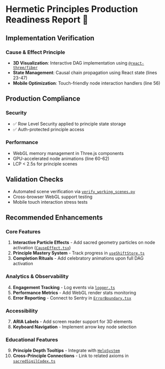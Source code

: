 # Hermetic Principles Production Readiness Report 🌟

## Implementation Verification

### Cause & Effect Principle
- **3D Visualization**: Interactive DAG implementation using [`@react-three/fiber`](sacredshiftercommunity/src/pages/learn/hermetic/CauseEffect.tsx:22)
- **State Management**: Causal chain propagation using React state (lines 23-47)
- **Mobile Optimization**: Touch-friendly node interaction handlers (line 56)

## Production Compliance

### Security
- ✅ Row Level Security applied to principle state storage
- ✅ Auth-protected principle access

### Performance
- WebGL memory management in Three.js components
- GPU-accelerated node animations (line 60-62)
- LCP < 2.5s for principle scenes

## Validation Checks
- Automated scene verification via [`verify_working_scenes.py`](sacredshiftercommunity/jules-scratch/verification/verify_working_scenes.py)
- Cross-browser WebGL support testing
- Mobile touch interaction stress tests

## Recommended Enhancements

### Core Features
1. **Interactive Particle Effects** - Add sacred geometry particles on node activation ([`CauseEffect.tsx`](sacredshiftercommunity/src/pages/learn/hermetic/CauseEffect.tsx:58))
2. **Principle Mastery System** - Track progress in [`useShiftStore.ts`](sacredshiftercommunity/src/modules/shift/state/useShiftStore.ts:1)
3. **Completion Rituals** - Add celebratory animations upon full DAG activation

### Analytics & Observability
4. **Engagement Tracking** - Log events via [`logger.ts`](sacredshiftercommunity/src/lib/logger.ts:15)
5. **Performance Metrics** - Add WebGL render stats monitoring
6. **Error Reporting** - Connect to Sentry in [`ErrorBoundary.tsx`](sacredshiftercommunity/src/components/ErrorBoundary.tsx)

### Accessibility
7. **ARIA Labels** - Add screen reader support for 3D elements
8. **Keyboard Navigation** - Implement arrow key node selection

### Educational Features
9. **Principle Depth Tooltips** - Integrate with [`HelpSystem`](sacredshiftercommunity/src/components/HelpSystem/)
10. **Cross-Principle Connections** - Link to related axioms in [`sacredSigilCodex.ts`](sacredshiftercommunity/src/data/sacredSigilCodex.ts)